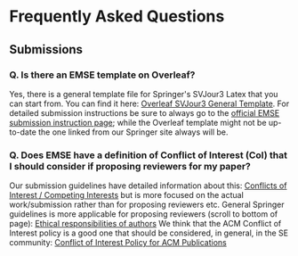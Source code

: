 # Frequently Asked Questions

## Submissions

### Q. Is there an EMSE template on Overleaf?

Yes, there is a general template file for Springer's SVJour3 Latex that you can start from. You can find it here: [Overleaf SVJour3 General Template](https://www.overleaf.com/latex/templates/a-general-template-file-for-the-latex-package-svjour3-for-springer-journals/pbbwqhxxvtbp). For detailed submission instructions be sure to always go to the [official EMSE submission instruction page](https://www.springer.com/journal/10664/submission-guidelines); while the Overleaf template might not be up-to-date the one linked from our Springer site always will be.

### Q. Does EMSE have a definition of Conflict of Interest (CoI) that I should consider if proposing reviewers for my paper?

Our submission guidelines have detailed information about this: [Conflicts of Interest / Competing Interests](https://www.springer.com/journal/10664/submission-guidelines#Instruction%20for%20Authors_Conflicts%20of%20Interest%20/%20Competing%20Interests)
but is more focused on the actual work/submission rather than for proposing reviewers etc. General Springer guidelines is more applicable for proposing reviewers (scroll to bottom of page): [Ethical responsibilities of authors](https://www.springer.com/gp/editorial-policies/ethical-responsibilities-of-authors)
We think that the ACM Conflict of Interest policy is a good one that should be considered, in general, in the SE community: [Conflict of Interest Policy for ACM Publications](https://www.acm.org/publications/policies/conflict-of-interest)